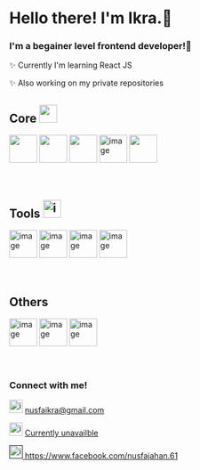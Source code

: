 # Hello there! I'm Ikra.🦋

### I'm a begainer level frontend developer!💙

<p>✨ Currently I'm learning React JS </p>
<p>✨ Also working on my private repositories</p>
<h2> Core <img src="https://media2.giphy.com/media/QssGEmpkyEOhBCb7e1/giphy.gif?cid=ecf05e47a0n3gi1bfqntqmob8g9aid1oyj2wr3ds3mg700bl&amp;rid=giphy.gif" width="32px"> </h2>
<div>
  <img src="https://www.svgrepo.com/show/373669/html.svg" height="50" width="50"   />
  <img src="https://www.svgrepo.com/show/452185/css-3.svg" height="50" width="50"/>
  <img src="https://www.svgrepo.com/show/452091/python.svg" height="50" width="50"  />
  <img width="50" height="50" alt="image" src="https://github.com/user-attachments/assets/9c91552d-5eb9-4592-9050-c229a4d32c4e" />
  <img src="https://www.svgrepo.com/show/349474/php.svg" height="50" width="50"  />
</div>
<br />
<br />

<h2> Tools <img width="32" height="32" alt="image" src="https://github.com/user-attachments/assets/04091e3f-6496-428c-85ee-63b0db93d9a1" /></h2>
<div>
  <img width="50" height="50" alt="image" src="https://github.com/user-attachments/assets/dfd95fef-d481-4d9e-803f-d3e5d379ad32" />
  <img width="50" height="50" alt="image" src="https://github.com/user-attachments/assets/cca9f50b-c3ff-42a4-9852-41394b9d2ff8" />
  <img width="50" height="50" alt="image" src="https://github.com/user-attachments/assets/d1ae1aaa-6911-40bc-8cc7-fa9c48f87951" />
  <img width="50" height="50" alt="image" src="https://github.com/user-attachments/assets/1741a9ba-0132-49ba-a8b6-0622caf2cd1e" />
</div>
<br />
<br />

<h2> Others </h2>
<div>
  <img width="50" height="50" alt="image" src="https://github.com/user-attachments/assets/8eda3310-394d-40e1-9ebe-8a232c276363" />
  <img width="50" height="50" alt="image" src="https://github.com/user-attachments/assets/beee5a2e-0ebc-4e89-956e-cf11f68b316a" />
  <img width="50" height="50" alt="image" src="https://github.com/user-attachments/assets/cab8a925-50d5-482b-8949-920e4466b9ef" />
</div>
<br />
<br />

### Connect with me!
<p><img width="24" height="24" alt="image" src="https://github.com/user-attachments/assets/af5a4ab4-7f47-43b9-bc7d-8668d09b1f14" />  <a href="nusfaikra@gmail.com">nusfaikra@gmail.com</a></p>
<p><img width="24" height="24" alt="image" src="https://github.com/user-attachments/assets/23af25b2-b5b5-4bfe-a49b-c28771f3402b" />  <a href="" /> Currently unavailble<!/p>
<p><img width="24" height="24" alt="image" src="https://github.com/user-attachments/assets/7dd83029-472c-422d-9990-fb63ca661dbc" />  <a href="https://www.facebook.com/nusfajahan.61" >https://www.facebook.com/nusfajahan.61</a></p>


